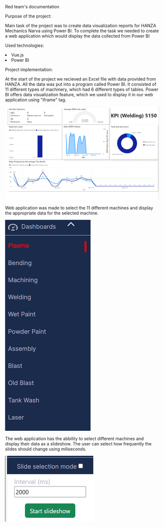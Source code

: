 <div class='documentName'>Red team's documentation</div>

<p class='paragraphName'>Purpose of the project:</p>
<p class='standartParagraph'>Main task of the project was to ​​​​​create data visualization reports for HANZA Mechanics Narva using Power BI. To complete the task we needed to create a web application which​​​​​​ would display the data collected from Power BI</p>


<p class='paragraphName'>Used technologies:</p>
<li>Vue.js</li>
<li>Power BI</li>

<p class='paragraphName'>Project implementation:</p>

<p class='standartParagraph'>At the start of the project we recieved an Excel file with data provided from HANZA. All the data was put into a program called Power BI. It consisted of 11 different types of machinery, which had 6 different types of tables. Power BI offers data visualization feature, which we used to display it in our web application using "iframe" tag.</p>

<!-- <img src="@/assets/Documentaton/1.png"> -->
![img](/src/assets/Documentaton/1.png)

<p class='standartParagraph'>Web application was made to select the 11 different machines and display the appropriate data for the selected machine. </p>

![img](/src/assets/Documentaton/2.png)

<p class='standartParagraph'>The web application has the abbility to select different machines and display their data as a slideshow. The user can select how frequently the slides should change using miliseconds.</p>

![img](/src/assets/Documentaton/3.png)








